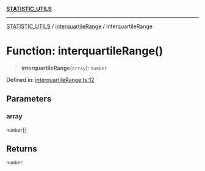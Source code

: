 [**STATISTIC_UTILS**](../../README.md)

***

[STATISTIC_UTILS](../../README.md) / [interquartileRange](../README.md) / interquartileRange

# Function: interquartileRange()

> **interquartileRange**(`array`): `number`

Defined in: [interquartileRange.ts:12](https://github.com/dailker/everyutil/blob/26e2bb73429918cf0d08899e9efd90b82a42c92e/src/statistic/interquartileRange.ts#L12)

## Parameters

### array

`number`[]

## Returns

`number`
